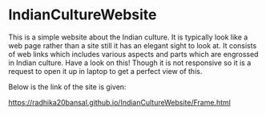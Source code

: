 # IndianCultureWebsite

This is a simple website about the Indian culture. It is typically look like a web page rather than a site still it has an elegant sight to look at.
It consists of web links which includes various aspects and parts which are engrossed in Indian culture.
Have a look on this! Though it is not responsive so it is a request to open it up in laptop to get a perfect view of this.

Below is the link of the site is given:

https://radhika20bansal.github.io/IndianCultureWebsite/Frame.html
